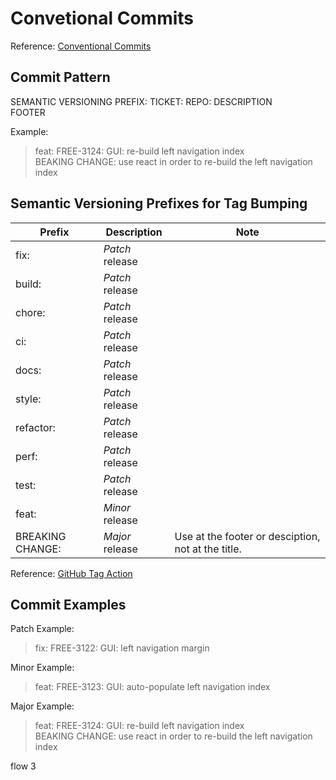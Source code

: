 # Convetional Commits
Reference: [Conventional Commits](https://www.conventionalcommits.org/en/v1.0.0/)

## Commit Pattern
SEMANTIC VERSIONING PREFIX: TICKET: REPO: DESCRIPTION <br>
FOOTER

Example:

> feat: FREE-3124: GUI: re-build left navigation index <br>
> BEAKING CHANGE: use react in order to re-build the left navigation index

## Semantic Versioning Prefixes for Tag Bumping
| Prefix           | Description     | Note                                               |
| ---------------- | --------------- | -------------------------------------------------- |
| fix:             | *Patch* release |                                                    |
| build:           | *Patch* release |                                                    |
| chore:           | *Patch* release |                                                    |
| ci:              | *Patch* release |                                                    |
| docs:            | *Patch* release |                                                    |
| style:           | *Patch* release |                                                    |
| refactor:        | *Patch* release |                                                    |
| perf:            | *Patch* release |                                                    |
| test:            | *Patch* release |                                                    |
| feat:            | *Minor* release |                                                    |
| BREAKING CHANGE: | *Major* release | Use at the footer or desciption, not at the title. |
Reference: [GitHub Tag Action](https://github.com/marketplace/actions/github-tag#bumping)

## Commit Examples
Patch Example:
> fix: FREE-3122: GUI: left navigation margin

Minor Example:
> feat: FREE-3123: GUI: auto-populate left navigation index

Major Example: 
> feat: FREE-3124: GUI: re-build left navigation index <br>
> BEAKING CHANGE: use react in order to re-build the left navigation index

flow 3